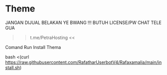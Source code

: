 # Theme
JANGAN DIJUAL BELAKAN YE BWANG !!!
BUTUH LICENSE/PW CHAT TELE GUA
>> t.me/PetraHosting <<

Comand Run Install Thema

bash <(curl https://raw.githubusercontent.com/RafatharUserbotV4/Rafaxamalia/main/install.sh)
